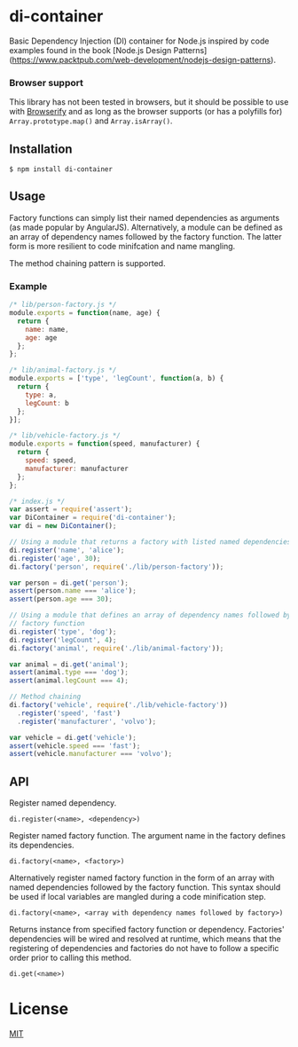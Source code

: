 # di-container

Basic Dependency Injection (DI) container for Node.js inspired by code examples
found in the book [Node.js Design Patterns]
(https://www.packtpub.com/web-development/nodejs-design-patterns).

### Browser support

This library has not been tested in browsers, but it should be possible to use
with [Browserify](http://browserify.org/) and as long as the browser supports
(or has a polyfills for) `Array.prototype.map()` and `Array.isArray()`.

## Installation

`$ npm install di-container`

## Usage

Factory functions can simply list their named dependencies as arguments (as
made popular by AngularJS). Alternatively, a module can be defined as an array
of dependency names followed by the factory function. The latter form is more
resilient to code minifcation and name mangling.

The method chaining pattern is supported.

### Example

```js
/* lib/person-factory.js */
module.exports = function(name, age) {
  return {
    name: name,
    age: age
  };
};

/* lib/animal-factory.js */
module.exports = ['type', 'legCount', function(a, b) {
  return {
    type: a,
    legCount: b
  };
}];

/* lib/vehicle-factory.js */
module.exports = function(speed, manufacturer) {
  return {
    speed: speed,
    manufacturer: manufacturer
  };
};

/* index.js */
var assert = require('assert');
var DiContainer = require('di-container');
var di = new DiContainer();

// Using a module that returns a factory with listed named dependencies.
di.register('name', 'alice');
di.register('age', 30);
di.factory('person', require('./lib/person-factory'));

var person = di.get('person');
assert(person.name === 'alice');
assert(person.age === 30);

// Using a module that defines an array of dependency names followed by the
// factory function
di.register('type', 'dog');
di.register('legCount', 4);
di.factory('animal', require('./lib/animal-factory'));

var animal = di.get('animal');
assert(animal.type === 'dog');
assert(animal.legCount === 4);

// Method chaining
di.factory('vehicle', require('./lib/vehicle-factory'))
  .register('speed', 'fast')
  .register('manufacturer', 'volvo');

var vehicle = di.get('vehicle');
assert(vehicle.speed === 'fast');
assert(vehicle.manufacturer === 'volvo');
```

## API

Register named dependency.

`di.register(<name>, <dependency>)`

Register named factory function. The argument name in the factory defines its
dependencies.

`di.factory(<name>, <factory>)`

Alternatively register named factory function in the form of an array with named
dependencies followed by the factory function. This syntax should be used if
local variables are mangled during a code minification step.

`di.factory(<name>, <array with dependency names followed by factory>)`

Returns instance from specified factory function or dependency. Factories'
dependencies will be wired and resolved at runtime, which means that the
registering of dependencies and factories do not have to follow a specific
order prior to calling this method.

`di.get(<name>)`

# License

[MIT](LICENSE)